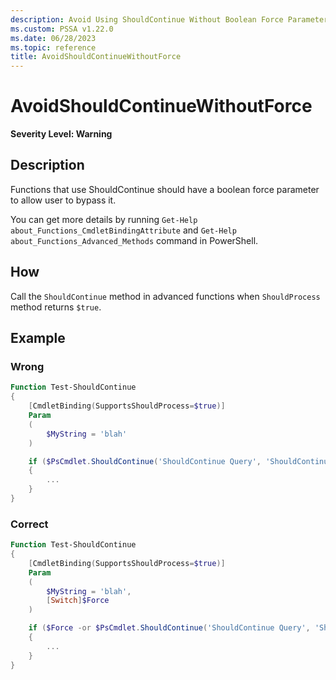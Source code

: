 ```yaml
---
description: Avoid Using ShouldContinue Without Boolean Force Parameter
ms.custom: PSSA v1.22.0
ms.date: 06/28/2023
ms.topic: reference
title: AvoidShouldContinueWithoutForce
---
```

# AvoidShouldContinueWithoutForce

**Severity Level: Warning**

## Description

Functions that use ShouldContinue should have a boolean force parameter to allow user to bypass it.

You can get more details by running `Get-Help about_Functions_CmdletBindingAttribute` and
`Get-Help about_Functions_Advanced_Methods` command in PowerShell.

## How

Call the `ShouldContinue` method in advanced functions when `ShouldProcess` method returns `$true`.

## Example

### Wrong

```powershell
Function Test-ShouldContinue
{
    [CmdletBinding(SupportsShouldProcess=$true)]
    Param
    (
        $MyString = 'blah'
    )

    if ($PsCmdlet.ShouldContinue('ShouldContinue Query', 'ShouldContinue Caption'))
    {
        ...
    }
}
```

### Correct

```powershell
Function Test-ShouldContinue
{
    [CmdletBinding(SupportsShouldProcess=$true)]
    Param
    (
        $MyString = 'blah',
        [Switch]$Force
    )

    if ($Force -or $PsCmdlet.ShouldContinue('ShouldContinue Query', 'ShouldContinue Caption'))
    {
        ...
    }
}
```
